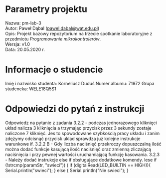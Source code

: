# Parametry projektu

Nazwa: pm-lab-3  
Autor: Paweł Dąbal (pawel.dabal@wat.edu.pl)  
Opis: Projekt bazowy repozytorium na trzecie spotkanie laboratoryjne z przedmiotu _Programowanie mikrokontrolerów_.  
Wersja: v1.0  
Data: 20.05.2020 r.

# Informacje o studencie

Imię i nazwisko studenta: Korneliusz Duduś
Numer albumu: 71972
Grupa studencka: WELE18Q5S1

# Odpowiedzi do pytań z instrukcji
Odpowiedz na pytanie z zadania 3.2.2 - podczas jednorazowego kliknięci układ nalicza 3 kliknięcia a trzymając przycisk przez 3 sekundy zostaje naliczone 7 kliknięć. Jes to spowodowane szybkością pracy układu i zanim zdężymy odcisnąć przycisk uklad sprawdza już kolejne instrukcje warunkowe if.
3.2.2 B - Gdy liczba naciśnięć przekroczy dopuszczalną ilość można dodać funkcje kasującą ilość naciśnięć oraz zmienną zliczającą naciśnięcia i przy pewnej wartości uruchamiającą funkcję kasowania.
3.2.3 - Należy dodać instrukcje else if obsługujące dodatkowe komendy.
lese if (!strcmp(paramStr, "swieci")) {
      if (digitalRead(LED_BUILTIN == HIGH)){
         Serial.println("swieci");
      } else {
         Serial.println("Nie swieci");
      }
